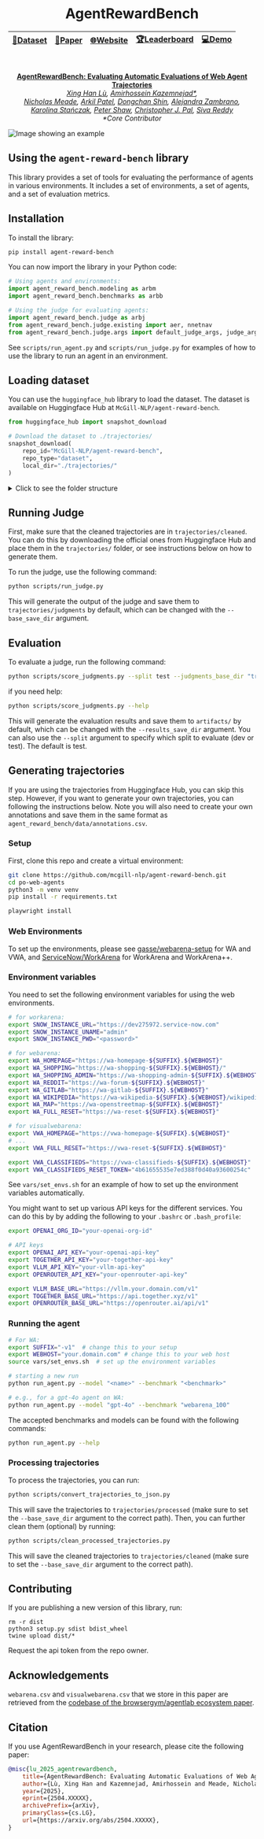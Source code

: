 <div align="center">

# AgentRewardBench

| [**🤗Dataset**](https://huggingface.co/datasets/McGill-NLP/agent-reward-bench) | [**📄Paper**](https://arxiv.org/abs/2504.08942) | [**🌐Website**](https://agent-reward-bench.github.io) | [**🏆Leaderboard**](https://huggingface.co/spaces/McGill-NLP/agent-reward-bench-leaderboard) | [**💻Demo**](https://huggingface.co/spaces/McGill-NLP/agent-reward-bench-demo)
| :--: | :--: | :--: | :--: | :--: |

<br>

**[AgentRewardBench: Evaluating Automatic Evaluations of Web Agent Trajectories](#)**  
*[Xing Han Lù](https://xinghanlu.com/), [Amirhossein Kazemnejad*](https://kazemnejad.com/), <br>[Nicholas Meade](https://ncmeade.github.io/), [Arkil Patel](https://arkilpatel.github.io/), [Dongchan Shin](https://scholar.google.com/citations?user=QzZOkfIAAAAJ&hl=en), [Alejandra Zambrano](https://www.linkedin.com/in/alejandra-zambrano-a71092196/), <br>[Karolina Stańczak](https://kstanczak.github.io/), [Peter Shaw](https://www.ptshaw.com/), [Christopher J. Pal](https://sites.google.com/view/christopher-pal), [Siva Reddy](https://sivareddy.in/)*  
*\*Core Contributor*

</div>


![Image showing an example](assets/primary.png)


## Using the `agent-reward-bench` library

This library provides a set of tools for evaluating the performance of agents in various environments. It includes a set of environments, a set of agents, and a set of evaluation metrics.

## Installation

To install the library:

```bash
pip install agent-reward-bench
```

You can now import the library in your Python code:

```python
# Using agents and environments:
import agent_reward_bench.modeling as arbm
import agent_reward_bench.benchmarks as arbb

# Using the judge for evaluating agents:
import agent_reward_bench.judge as arbj
from agent_reward_bench.judge.existing import aer, nnetnav
from agent_reward_bench.judge.args import default_judge_args, judge_args
```

See `scripts/run_agent.py` and `scripts/run_judge.py` for examples of how to use the library to run an agent in an environment.

## Loading dataset

You can use the `huggingface_hub` library to load the dataset. The dataset is available on Huggingface Hub at `McGill-NLP/agent-reward-bench`.

```python
from huggingface_hub import snapshot_download

# Download the dataset to ./trajectories/
snapshot_download(
    repo_id="McGill-NLP/agent-reward-bench",
    repo_type="dataset",
    local_dir="./trajectories/"
)
```

<details>
<summary>Click to see the folder structure</summary>

```
trajectories/
├── cleaned/
│   ├── assistantbench/
│   │   ├── GenericAgent-<LLM>/
│   │   │   ├── GenericAgent-<LLM>_on_<benchmark>.<split>/
│   │   │   |   ├── <benchmark>.<split>.0.json
│   │   │   |   ├── ...
│   │   │   ├── ...
|   |   ├── ...
│   ├── visualwebarena/
│   │   ├── ...
│   ├── webarena/
│   │   ├── ...
│   ├── workarena/
│   │   ├── ...
├── judgments/
│   ├── <benchmark>/
│   │   ├── GenericAgent-<LLM>/
│   │   │   ├── <judge>/
│   │   │   |   ├── <benchmark>.<split>.0.json
│   │   │   |   ├── ...
│   ├── ...
├── screenshots/
│   ├── <benchmark>/
│   │   ├── GenericAgent-<LLM>/
│   │   │   ├── <benchmark>.<split>.0/
│   │   │   |   ├── screenshot_step_0.png
│   │   │   |   ├── ...
│   │   │   ├── ...
│   │   ├── ...
│   ├── visualwebarena/
│   │   ├── ...
│   ├── ...
```
</details>

## Running Judge

First, make sure that the cleaned trajectories are in `trajectories/cleaned`. You can do this by downloading the official ones from Huggingface Hub and place them in the `trajectories/` folder, or see instructions below on how to generate them.

To run the judge, use the following command:
```bash
python scripts/run_judge.py
```

This will generate the output of the judge and save them to `trajectories/judgments` by default, which can be changed with the `--base_save_dir` argument.

## Evaluation

To evaluate a judge, run the following command:

```bash
python scripts/score_judgments.py --split test --judgments_base_dir "trajectories/judgments/" --results_save_dir "artifacts/"
```

if you need help:

```bash
python scripts/score_judgments.py --help
```

This will generate the evaluation results and save them to `artifacts/` by default, which can be changed with the `--results_save_dir` argument.
You can also use the `--split` argument to specify which split to evaluate (dev or test). The default is test.

## Generating trajectories

If you are using the trajectories from Huggingface Hub, you can skip this step. However, if you want to generate your own trajectories, you can following the instructions below. Note you will also need to create your own annotations and save them in the same format as `agent_reward_bench/data/annotations.csv`.

### Setup

First, clone this repo and create a virtual environment:
```bash
git clone https://github.com/mcgill-nlp/agent-reward-bench.git
cd po-web-agents
python3 -m venv venv
pip install -r requirements.txt

playwright install
```

### Web Environments

To set up the environments, please see [gasse/webarena-setup](https://github.com/gasse/webarena-setup/) for WA and VWA, and [ServiceNow/WorkArena](https://github.com/ServiceNow/WorkArena/) for WorkArena and WorkArena++.

### Environment variables

You need to set the following environment variables for using the web environments.

```bash
# for workarena:
export SNOW_INSTANCE_URL="https://dev275972.service-now.com"
export SNOW_INSTANCE_UNAME="admin"
export SNOW_INSTANCE_PWD="<password>"

# for webarena:
export WA_HOMEPAGE="https://wa-homepage-${SUFFIX}.${WEBHOST}"
export WA_SHOPPING="https://wa-shopping-${SUFFIX}.${WEBHOST}/"
export WA_SHOPPING_ADMIN="https://wa-shopping-admin-${SUFFIX}.${WEBHOST}/admin"
export WA_REDDIT="https://wa-forum-${SUFFIX}.${WEBHOST}"
export WA_GITLAB="https://wa-gitlab-${SUFFIX}.${WEBHOST}"
export WA_WIKIPEDIA="https://wa-wikipedia-${SUFFIX}.${WEBHOST}/wikipedia_en_all_maxi_2022-05/A/User:The_other_Kiwix_guy/Landing"
export WA_MAP="https://wa-openstreetmap-${SUFFIX}.${WEBHOST}"
export WA_FULL_RESET="https://wa-reset-${SUFFIX}.${WEBHOST}"

# for visualwebarena:
export VWA_HOMEPAGE="https://vwa-homepage-${SUFFIX}.${WEBHOST}"
# ...
export VWA_FULL_RESET="https://vwa-reset-${SUFFIX}.${WEBHOST}"

export VWA_CLASSIFIEDS="https://vwa-classifieds-${SUFFIX}.${WEBHOST}"
export VWA_CLASSIFIEDS_RESET_TOKEN="4b61655535e7ed388f0d40a93600254c"
```

See `vars/set_envs.sh` for an example of how to set up the environment variables automatically.

You might want to set up various API keys for the different services. You can do this by by adding the following to your `.bashrc` or `.bash_profile`:

```bash
export OPENAI_ORG_ID="your-openai-org-id"

# API keys
export OPENAI_API_KEY="your-openai-api-key"
export TOGETHER_API_KEY="your-together-api-key"
export VLLM_API_KEY="your-vllm-api-key"
export OPENROUTER_API_KEY="your-openrouter-api-key"

export VLLM_BASE_URL="https://vllm.your.domain.com/v1"
export TOGETHER_BASE_URL="https://api.together.xyz/v1"
export OPENROUTER_BASE_URL="https://openrouter.ai/api/v1"
```


### Running the agent

```bash
# For WA:
export SUFFIX="-v1"  # change this to your setup
export WEBHOST="your.domain.com" # change this to your web host
source vars/set_envs.sh  # set up the environment variables

# starting a new run
python run_agent.py --model "<name>" --benchmark "<benchmark>"

# e.g., for a gpt-4o agent on WA:
python run_agent.py --model "gpt-4o" --benchmark "webarena_100"
```

The accepted benchmarks and models can be found with the following commands:

```bash
python run_agent.py --help
```

### Processing trajectories

To process the trajectories, you can run:

```bash
python scripts/convert_trajectories_to_json.py
```

This will save the trajectories to `trajectories/processed` (make sure to set the `--base_save_dir` argument to the correct path). Then, you can further clean them (optional) by running:

```bash
python scripts/clean_processed_trajectories.py 
```
This will save the cleaned trajectories to `trajectories/cleaned` (make sure to set the `--base_save_dir` argument to the correct path).

## Contributing

If you are publishing a new version of this library, run:

```
rm -r dist
python3 setup.py sdist bdist_wheel
twine upload dist/*
```

Request the api token from the repo owner.

## Acknowledgements

`webarena.csv` and `visualwebarena.csv` that we store in this paper are retrieved from the [codebase of the browsergym/agentlab ecosystem paper](https://github.com/ServiceNow/BrowserGym/tree/main/browsergym/experiments/src/browsergym/experiments/benchmark/metadata).

## Citation

If you use AgentRewardBench in your research, please cite the following paper:

```bibtex
@misc{lu_2025_agentrewardbench,
    title={AgentRewardBench: Evaluating Automatic Evaluations of Web Agent Trajectories}, 
    author={Lù, Xing Han and Kazemnejad, Amirhossein and Meade, Nicholas and Patel, Arkil and Shin, Dongchan and Zambrano, Alejandra and Stańczak, Karolina and Shaw, Peter and Pal, Christopher J. and Reddy, Siva},
    year={2025},
    eprint={2504.XXXXX},
    archivePrefix={arXiv},
    primaryClass={cs.LG},
    url={https://arxiv.org/abs/2504.XXXXX},
}
```
